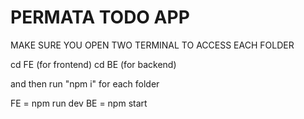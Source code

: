 # PERMATA TODO APP


MAKE SURE YOU OPEN TWO TERMINAL TO ACCESS EACH FOLDER

<!-- open two terminal -->
cd FE (for frontend)
cd BE (for backend)

and then run "npm i" for each folder

<!-- how to run the app -->
FE = npm run dev
BE = npm start

